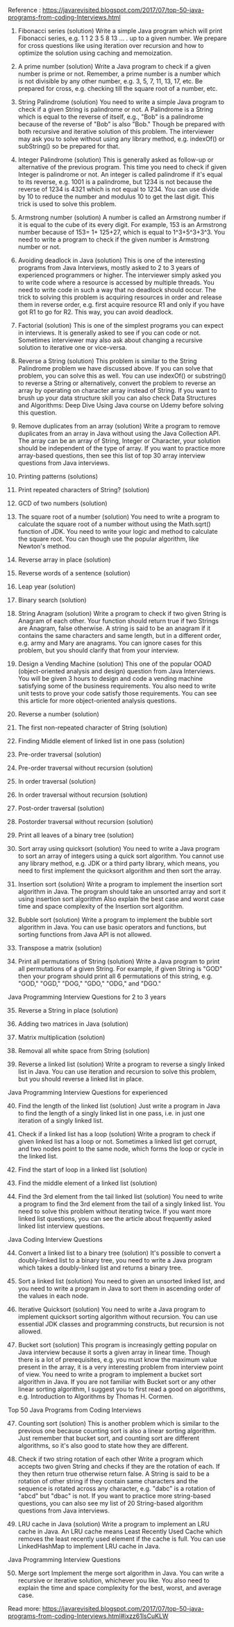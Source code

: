 
Reference : https://javarevisited.blogspot.com/2017/07/top-50-java-programs-from-coding-Interviews.html

1. Fibonacci series (solution)
Write a simple Java program which will print Fibonacci series, e.g. 1 1 2 3 5 8 13 ... . up to a given number. We prepare for cross questions like using iteration over recursion and how to optimize the solution using caching and memoization.

2. A prime number (solution)
Write a Java program to check if a given number is prime or not. Remember, a prime number is a number which is not divisible by any other number, e.g. 3, 5, 7, 11, 13, 17, etc. Be prepared for cross, e.g. checking till the square root of a number, etc.

3. String Palindrome (solution)
You need to write a simple Java program to check if a given String is palindrome or not. A Palindrome is a String which is equal to the reverse of itself, e.g., "Bob" is a palindrome because of the reverse of "Bob" is also "Bob."  Though be prepared with both recursive and iterative solution of this problem. The interviewer may ask you to solve without using any library method, e.g. indexOf() or subString() so be prepared for that.



 
4. Integer Palindrome (solution)
This is generally asked as follow-up or alternative of the previous program. This time you need to check if given Integer is palindrome or not. An integer is called palindrome if it's equal to its reverse, e.g. 1001 is a palindrome, but 1234 is not because the reverse of 1234 is 4321 which is not equal to 1234. You can use divide by 10 to reduce the number and modulus 10 to get the last digit. This trick is used to solve this problem.

5. Armstrong number (solution)
A number is called an Armstrong number if it is equal to the cube of its every digit. For example, 153 is an Armstrong number because of 153= 1+ 125+27, which is equal to 1^3+5^3+3^3. You need to write a program to check if the given number is Armstrong number or not.


6. Avoiding deadlock in Java (solution)
This is one of the interesting programs from Java Interviews, mostly asked to 2 to 3 years of experienced programmers or higher. The interviewer simply asked you to write code where a resource is accessed by multiple threads. You need to write code in such a way that no deadlock should occur. The trick to solving this problem is acquiring resources in order and release them in reverse order, e.g. first acquire resource R1 and only if you have got R1 to go for R2. This way, you can avoid deadlock.



 
7. Factorial (solution)
This is one of the simplest programs you can expect in interviews. It is generally asked to see if you can code or not. Sometimes interviewer may also ask about changing a recursive solution to iterative one or vice-versa.

8. Reverse a String (solution)
This problem is similar to the String Palindrome problem we have discussed above. If you can solve that problem, you can solve this as well. You can use indexOf() or substring() to reverse a String or alternatively, convert the problem to reverse an array by operating on character array instead of String. If you want to brush up your data structure skill you can also check Data Structures and Algorithms: Deep Dive Using Java course on Udemy before solving this question.


9. Remove duplicates from an array (solution)
Write a program to remove duplicates from an array in Java without using the Java Collection API. The array can be an array of String, Integer or Character, your solution should be independent of the type of array. If you want to practice more array-based questions, then see this list of top 30 array interview questions from Java interviews.

10. Printing patterns (solutions)

11. Print repeated characters of String? (solution)

12. GCD of two numbers (solution)

13. The square root of a number (solution)
You need to write a program to calculate the square root of a number without using the Math.sqrt() function of JDK. You need to write your logic and method to calculate the square root. You can though use the popular algorithm, like Newton's method.

14. Reverse array in place (solution)

15. Reverse words of a sentence (solution)

16. Leap year (solution)

17. Binary search (solution)

18. String Anagram (solution)
Write a program to check if two given String is Anagram of each other. Your function should return true if two Strings are Anagram, false otherwise. A string is said to be an anagram if it contains the same characters and same length, but in a different order, e.g. army and Mary are anagrams. You can ignore cases for this problem, but you should clarify that from your interview.



 

19. Design a Vending Machine (solution)
This one of the popular OOAD (object-oriented analysis and design) question from Java Interviews. You will be given 3 hours to design and code a vending machine satisfying some of the business requirements. You also need to write unit tests to prove your code satisfy those requirements. You can see this article for more object-oriented analysis questions.

20. Reverse a number (solution)

21. The first non-repeated character of String (solution)

22. Finding Middle element of linked list in one pass (solution)

23. Pre-order traversal (solution)

24. Pre-order traversal without recursion (solution)

25. In order traversal (solution)

26. In order traversal without recursion (solution)

27. Post-order traversal (solution)

28. Postorder traversal without recursion (solution)

29. Print all leaves of a binary tree (solution)


30. Sort array using quicksort (solution)
You need to write a Java program to sort an array of integers using a quick sort algorithm. You cannot use any library method, e.g. JDK or a third party library, which means, you need to first implement the quicksort algorithm and then sort the array.



 
31. Insertion sort (solution)
Write a program to implement the insertion sort algorithm in Java. The program should take an unsorted array and sort it using insertion sort algorithm Also explain the best case and worst case time and space complexity of the Insertion sort algorithm.

32. Bubble sort (solution)
Write a program to implement the bubble sort algorithm in Java. You can use basic operators and functions, but sorting functions from Java API is not allowed.

33. Transpose a matrix (solution)

34. Print all permutations of String (solution)
Write a Java program to print all permutations of a given String. For example, if given String is "GOD" then your program should print all 6 permutations of this string, e.g. "GOD," "OGD," "DOG," "GDO," "ODG," and "DGO."

Java Programming Interview Questions for 2 to 3 years


35. Reverse a String in place (solution)

36. Adding two matrices in Java (solution)

37. Matrix multiplication (solution)

38. Removal all white space from String (solution)

39. Reverse a linked list (solution)
Write a program to reverse a singly linked list in Java. You can use iteration and recursion to solve this problem, but you should reverse a linked list in place.

Java Programming Interview Questions for experienced


40. Find the length of the linked list (solution)
Just write a program in Java to find the length of a singly linked list in one pass, i.e. in just one iteration of a singly linked list.


41. Check if a linked list has a loop (solution)
Write a program to check if given linked list has a loop or not. Sometimes a linked list get corrupt, and two nodes point to the same node, which forms the loop or cycle in the linked list.

42. Find the start of loop in a linked list (solution)

43. Find the middle element of a linked list (solution)

44. Find the 3rd element from the tail linked list (solution)
You need to write a program to find the 3rd element from the tail of a singly linked list. You need to solve this problem without iterating twice. If you want more linked list questions, you can see the article about frequently asked linked list interview questions.

Java Coding Interview Questions



44. Convert a linked list to a binary tree (solution)
It's possible to convert a doubly-linked list to a binary tree, you need to write a Java program which takes a doubly-linked list and returns a binary tree.


45. Sort a linked list (solution)
You need to given an unsorted linked list, and you need to write a program in Java to sort them in ascending order of the values in each node.


46. Iterative Quicksort (solution)
You need to write a Java program to implement quicksort sorting algorithm without recursion. You can use essential JDK classes and programming constructs, but recursion is not allowed.


46. Bucket sort (solution)
This program is increasingly getting popular on Java interview because it sorts a given array in linear time. Though there is a lot of prerequisites, e.g. you must know the maximum value present in the array, it is a very interesting problem from interview point of view. You need to write a program to implement a bucket sort algorithm in Java. If you are not familiar with Bucket sort or any other linear sorting algorithm, I suggest you to first read a good on algorithms, e.g. Introduction to Algorithms by Thomas H. Cormen.

Top 50 Java Programs from Coding Interviews



47. Counting sort (solution)
This is another problem which is similar to the previous one because counting sort is also a linear sorting algorithm. Just remember that bucket sort, and counting sort are different algorithms, so it's also good to state how they are different.


48. Check if two string rotation of each other
Write a program which accepts two given String and checks if they are the rotation of each. If they then return true otherwise return false. A String is said to be a rotation of other string if they contain same characters and the sequence is rotated across any character, e.g. "dabc" is a rotation of "abcd" but "dbac" is not.  If you want to practice more string-based questions, you can also see my list of 20 String-based algorithm questions from Java interviews.


49. LRU cache in Java (solution)
Write a program to implement an LRU cache in Java.  An LRU cache means Least Recently Used Cache which removes the least recently used element if the cache is full. You can use LinkedHashMap to implement LRU cache in Java.

Java Programming Interview Questions



50. Merge sort
Implement the merge sort algorithm in Java. You can write a recursive or iterative solution, whichever you like. You also need to explain the time and space complexity for the best, worst, and average case.

Read more: https://javarevisited.blogspot.com/2017/07/top-50-java-programs-from-coding-Interviews.html#ixzz61lsCuKLW
